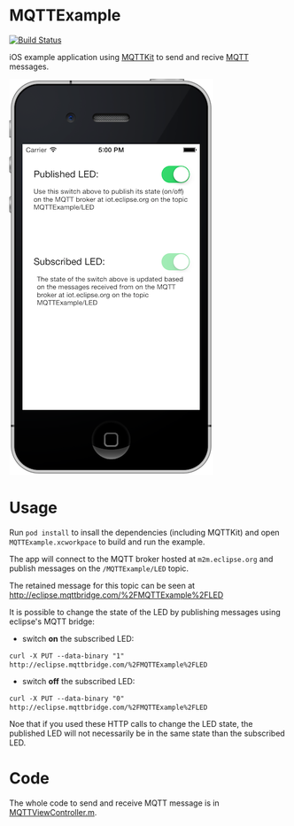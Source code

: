 MQTTExample
===========


[![Build Status](https://travis-ci.org/jmesnil/MQTTExample.png?branch=master)](https://travis-ci.org/jmesnil/MQTTExample)

iOS example application using [MQTTKit](https://github.com/jmesnil/MQTTKit) to send and recive [MQTT](http://mqtt.org) messages.

![Screenshot of the MQTTExample application](./screenshot.png)

# Usage

Run ```pod install``` to insall the dependencies (including MQTTKit)
and open `MQTTExample.xcworkpace` to build and run the example.

The app will connect to the MQTT broker hosted at `m2m.eclipse.org` and publish messages on the `/MQTTExample/LED` topic.

The retained message for this topic can be seen at http://eclipse.mqttbridge.com/%2FMQTTExample%2FLED

It is possible to change the state of the LED by publishing messages using eclipse's MQTT bridge:

* switch __on__ the subscribed LED:

<!-- -->
    curl -X PUT --data-binary "1"  http://eclipse.mqttbridge.com/%2FMQTTExample%2FLED


* switch __off__ the subscribed LED:

<!-- -->
    curl -X PUT --data-binary "0"  http://eclipse.mqttbridge.com/%2FMQTTExample%2FLED


Noe that if you used these HTTP calls to change the LED state, the published LED will not necessarily be in the same state than the subscribed LED.


# Code

The whole code to send and receive MQTT message is in [MQTTViewController.m](MQTTExample/MQTTViewController.m).
